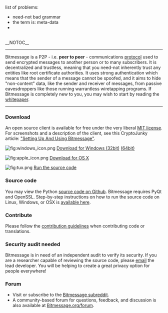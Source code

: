 list of problems:
* need-not  bad grammar 
* the term is: meta-data
*



\
\_\_NOTOC\_\_ 

***

Bitmessage is a P2P - i.e. **peer to peer** - communications
[protocol](Protocol_specification "wikilink") used to send encrypted
messages to another person or to many subscribers. It is decentralized
and trustless, meaning that you need-not inherently trust any entities
like root certificate authorities. It uses strong authentication which
means that the sender of a message cannot be spoofed, and it aims to
hide "non-content" data, like the sender and receiver of messages, from
passive eavesdroppers like those running warrantless wiretapping
programs. If Bitmessage is completely new to you, you may wish to start
by reading the [whitepaper](https://bitmessage.org/bitmessage.pdf).

***

### Download

An open source client is available for free under the very liberal [MIT
license](http://opensource.org/licenses/mit-license.php). For
screenshots and a description of the client, see this CryptoJunky
article: ["Setting Up And Using
Bitmessage"](http://cryptojunky.com/blog/2013/03/09/setting-up-and-using-bitmessage-an-encrypted-communications-platform-based-on-bitcoin/).

![](windows_icon.png "fig:windows_icon.png") [Download for Windows
(32bit)](https://github.com/Bitmessage/PyBitmessage/releases/download/v0.6.2/Bitmessage_x86_0.6.2.exe)
[(64bit)](https://github.com/Bitmessage/PyBitmessage/releases/download/v0.6.2/Bitmessage_x64_0.6.2.exe)

![](apple_icon.png "fig:apple_icon.png") [Download for OS
X](https://github.com/Bitmessage/PyBitmessage/releases/download/v0.6.2/bitmessage-v0.6.2.dmg)

![](tux.png "fig:tux.png") [Run the source
code](Compiling_instructions "wikilink")

### Source code

You may view the Python [source code on
Github](https://github.com/Bitmessage/PyBitmessage). Bitmessage requires
PyQt and OpenSSL. Step-by-step instructions on how to run the source
code on Linux, Windows, or OSX is [available
here](Compiling_instructions "wikilink").

### Contribute

Please follow the [contribution guidelines](Contribute "wikilink") when
contributing code or translations.

### Security audit needed

Bitmessage is in need of an independent audit to verify its security. If
you are a researcher capable of reviewing the source code, please
[email](https://bitmessage.org/misc/emailaddress.png) the lead
developer. You will be helping to create a great privacy option for
people everywhere!

### Forum

-   Visit or subscribe to the [Bitmessage
    subreddit](https://pay.reddit.com/r/bitmessage).
-   A community-based forum for questions, feedback, and discussion is
    also available at
    [Bitmessage.org/forum](https://bitmessage.org/forum).

